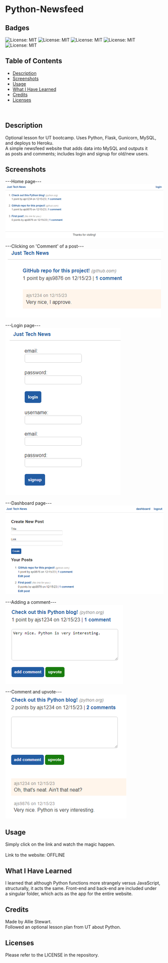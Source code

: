 # Python-Newsfeed

## Badges
![License: MIT](https://img.shields.io/badge/License-MIT-yellow.svg)
![License: MIT](https://img.shields.io/badge/Version-1.0-red.svg)
![License: MIT](https://img.shields.io/badge/Python-green.svg)
![License: MIT](https://img.shields.io/badge/MySQL-blue.svg)
![License: MIT](https://img.shields.io/badge/Heroku-purple.svg)
</br>

## Table of Contents
- [Description](#description)
- [Screenshots](#screenshots)
- [Usage](#usage)
- [What I Have Learned](#what-i-have-learned)
- [Credits](#credits)
- [Licenses](#licenses)
</br>

## Description
Optional lesson for UT bootcamp. Uses Python, Flask, Gunicorn, MySQL, and deploys to Heroku. </br>
A simple newsfeed website that adds data into MySQL and outputs it </br>
as posts and comments; includes login and signup for old/new users. </br>

## Screenshots
---Home page--- </br>
![Alt text](<z_screens/1 - Home.png>)
</br>

---Clicking on 'Comment' of a post--- </br>
![Alt text](<z_screens/2 - Clicking on 'Comment' of post.png>)
</br>

---Login page--- </br>
![Alt text](<z_screens/3 - Login.png>)
</br>

---Dashboard page--- </br>
![Alt text](<z_screens/4 - Dashboard.png>)
</br>

---Adding a comment--- </br>
![Alt text](<z_screens/5 - Adding comment.png>)
</br>

---Comment and upvote--- </br>
![Alt text](<z_screens/6 - Comment and upvote.png>)
</br>

## Usage
Simply click on the link and watch the magic happen. </br>  
Link to the website: OFFLINE </br>

## What I Have Learned
I learned that although Python functions more strangely versus JavaScript, </br>
structurally, it acts the same. Front-end and back-end are included under </br>
a singular folder, which acts as the app for the entire website. </br>

## Credits
Made by Allie Stewart. </br>
Followed an optional lesson plan from UT about Python. </br>

## Licenses
Please refer to the LICENSE in the repository. </br>

